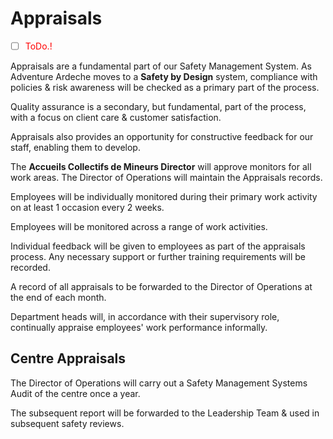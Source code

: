 # Appraisals

- [ ] <span style="color:red">ToDo.!</span>
  
Appraisals are a fundamental part of our Safety Management System. As Adventure Ardeche moves to a **Safety by Design** system, compliance with policies & risk awareness will be checked as a primary part of the process.

Quality assurance is a secondary, but fundamental, part of the process, with a focus on client care & customer satisfaction.

Appraisals also provides an opportunity for constructive feedback for our staff, enabling them to develop.

The **Accueils Collectifs de Mineurs Director** will approve monitors for all work areas. The Director of Operations will maintain the Appraisals records. 

Employees will be individually monitored during their primary work activity on at least 1 occasion every 2 weeks. 

Employees will be monitored across a range of work activities.

Individual feedback will be given to employees as part of the appraisals process.  Any necessary support or further training requirements will be recorded.

A record of all appraisals to be forwarded to the Director of Operations at the end of each month.  

Department heads will, in accordance with their supervisory role, continually appraise employees' work performance informally.

## Centre Appraisals
The Director of Operations will carry out a Safety Management Systems Audit of the centre once a year.

The subsequent report will be forwarded to the Leadership Team & used in subsequent safety reviews.
